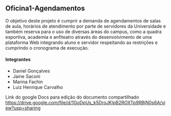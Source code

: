 ## Oficina1-Agendamentos
O objetivo deste projeto é cumprir a demanda de agendamentos de salas de aula, horários de atendimento por parte de servidores da Universidade e também reserva para o uso de diversas áreas do campus, como a quadra esportiva, academia  e anfiteatro através do desenvolvimento de uma plataforma Web integrando aluno e servidor respeitando as restrições e cumprindo o cronograma de execução.

####  Integrantes
  * Daniel Gonçalves 
  * Jaine Saconi 
  * Marina Fachin 
  * Luiz Henrique Carvalho
  
  
Link do google Docs para edição do documento compartilhado 
https://drive.google.com/file/d/1GoDpUs_k5DroJKlpB2ROXTp9RBjN0s6A/view?usp=sharing
